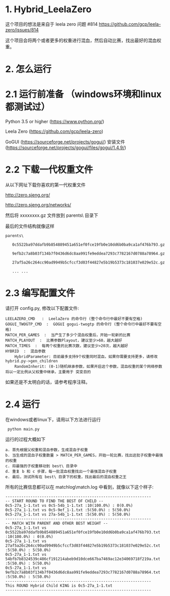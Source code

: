 # 1. Hybrid_LeelaZero
这个项目的想法是来自于 leela zero 问题 #814 https://github.com/gcp/leela-zero/issues/814

这个项目会将两个或者更多的权重进行混血，然后自动比赛，找出最好的混血权重。

# 2. 怎么运行
# 2.1 运行前准备 （windows环境和linux都测试过）
Python 3.5 or higher  (https://www.python.org/) 

Leela Zero  (https://github.com/gcp/leela-zero)

GoGUI  (https://sourceforge.net/projects/gogui/) 安装文件 (https://sourceforge.net/projects/gogui/files/gogui/1.4.9/)

# 2.2 下载一代权重文件
从以下网址下载你喜欢的第一代权重文件 
  
  http://zero.sjeng.org/
 
  http://zero.sjeng.org/networks/

然后将 xxxxxxxx.gz 文件放到 parents\ 目录下
 
最后的文件结构就像这样

    parents\
 
       0c5522ba97ddafb9b854889451a651ef0fce19fb0e10dd6b0ba9ca1af476b793.gz

       9efb2c7a8b03f134b7f0436d6dc8aa991fe9eddea7293c7782167d0788a78964.gz
 
       27af5a26c264cc90ad9949b5cfccf3d03f44827e5b19b5373c181037e029e52c.gz
 
       ... ...

# 2.3 编写配置文件
请打开 config.py, 修改以下配置文件:


    LEELAZERO_CMD   :  LeelaZero 的命令行 (整个命令行中最好不要有空格)
    GOGUI_TWOGTP_CMD  :  GOGUI gogui-twogtp 的命令行 (整个命令行中最好不要有空格)
    MATCH_PER_GAMES  :  当产生了多少个混血权重后，开始一轮新的比赛
    MATCH_PLAYOUT  :  比赛参数Playout，建议至少>60，越大越好
    MATCH_TIMES  :  每两个权重的比赛次数，建议至少>20次，越大越好
    HYBRID  :  混血参数
        HybridParameter: 目前最多支持9个权重同时混血，如果你需要支持更多，请修改hybrid.py->gen_children
        RandomInherit: (0-1)随机继承参数，如果开启这个参数，混血权重的某个网络参数将以一定比例从父权重中继承，主要用于 突变目的
  
如果还是不太明白的话，请参考程序注释。

# 2.4 运行
在windows或者linux下，请用以下方法进行运行
 
 
     python main.py

运行的过程大概如下


    a. 首先根据父权重和混血参数，生成混血子权重
    b. 当生成的混血子权重数量 > MATCH_PER_GAMES，开始一轮比赛，找出这批子权重中最强的权重
    c. 将最强的子权重移动到 best\ 目录中
    d. 重复 b 和 c 步骤，每一批混血权重找出一个最强混血子权重
    e. 最后，测试所有在 best\ 目录下的权重，找出最后的混血权重之王
    

所有的比赛信息都可以在 matchlog\match.log 中看到，就像以下这个样子:


    ----------------------------------------------------------------
    -- START ROUND TO FIND THE BEST OF CHILD --
    0c5-27a_1-1.txt vs 0c5-54b_1-1.txt :10(100.0%) : 0(0.0%)
    0c5-27a_1-1.txt vs 0c5-9ef_1-1.txt :5(50.0%) : 5(50.0%)
    0c5-27a_1-1.txt vs 27a-54b_1-1.txt :5(50.0%) : 5(50.0%)
    ----------------------------------------------------------------
    -- MATCH WITH PARENT AND OTHER BEST WEIGHT --
    0c5-27a_1-1.txt vs 0c5522ba97ddafb9b854889451a651ef0fce19fb0e10dd6b0ba9ca1af476b793.txt :10(100.0%) : 0(0.0%)
    0c5-27a_1-1.txt vs 27af5a26c264cc90ad9949b5cfccf3d03f44827e5b19b5373c181037e029e52c.txt :5(50.0%) : 5(50.0%)
    0c5-27a_1-1.txt vs 54bfb7b8324539c486cf191214abeb9d10dce667ba7469ac12e34069718f219a.txt :5(50.0%) : 5(50.0%)
    0c5-27a_1-1.txt vs 9efb2c7a8b03f134b7f0436d6dc8aa991fe9eddea7293c7782167d0788a78964.txt :5(50.0%) : 5(50.0%)
    ----------------------------------------------------------------
    This ROUND Hybrid Child KING is 0c5-27a_1-1.txt
    ----------------------------------------------------------------
 
